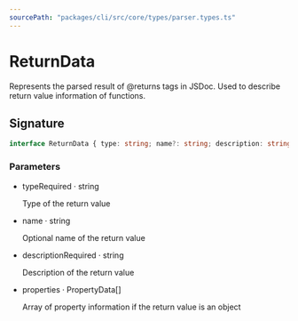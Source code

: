 ```yaml
---
sourcePath: "packages/cli/src/core/types/parser.types.ts"
---
```


# ReturnData

 
Represents the parsed result of @returns tags in JSDoc. Used to describe return value information of functions.


## Signature

```typescript
interface ReturnData { type: string; name?: string; description: string; properties?: PropertyData[] }
```

### Parameters

<ul class="post-parameters-ul">
  <li class="post-parameters-li post-parameters-li-root">
    <span class="post-parameters--name">type</span><span class="post-parameters--required">Required</span> · <span class="post-parameters--type">string</span>
    <br/>
    <p class="post-parameters--description">Type of the return value</p>
  </li>
  <li class="post-parameters-li post-parameters-li-root">
    <span class="post-parameters--name">name</span> · <span class="post-parameters--type">string</span>
    <br/>
    <p class="post-parameters--description">Optional name of the return value</p>
  </li>
  <li class="post-parameters-li post-parameters-li-root">
    <span class="post-parameters--name">description</span><span class="post-parameters--required">Required</span> · <span class="post-parameters--type">string</span>
    <br/>
    <p class="post-parameters--description">Description of the return value</p>
  </li>
  <li class="post-parameters-li post-parameters-li-root">
    <span class="post-parameters--name">properties</span> · <span class="post-parameters--type">PropertyData[]</span>
    <br/>
    <p class="post-parameters--description">Array of property information if the return value is an object</p>
  </li>
</ul>
